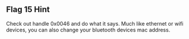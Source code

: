 ## Flag 15 Hint

Check out handle 0x0046 and do what it says.  Much like ethernet or wifi devices, you can also change your bluetooth devices mac address.
